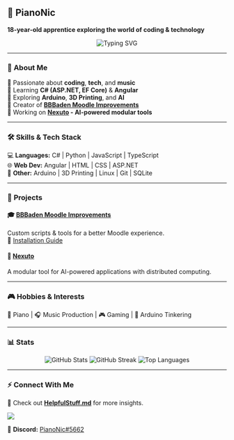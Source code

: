 ## 🎵 **PianoNic**  
**18-year-old apprentice exploring the world of coding & technology**  

<div align="center">
  <img src="https://readme-typing-svg.herokuapp.com?font=Teko&weight=900&size=35&pause=1000&color=FFFFFF&center=true&vCenter=true&width=435&lines=Hi+There!%F0%9F%91%8B;I'm+PianoNic!" alt="Typing SVG" />
</div>

---

### 🚀 **About Me**  
🔹 Passionate about **coding**, **tech**, and **music**  
🔹 Learning **C# (ASP.NET, EF Core)** & **Angular**  
🔹 Exploring **Arduino**, **3D Printing**, and **AI**  
🔹 Creator of **[BBBaden Moodle Improvements](https://github.com/BBBaden-Moodle-userscripts)**  
🔹 Working on **[Nexuto](https://github.com/Nexuto) - AI-powered modular tools**  

---

### 🛠 **Skills & Tech Stack**  
💻 **Languages:** C# | Python | JavaScript | TypeScript  
🌐 **Web Dev:** Angular | HTML | CSS | ASP.NET  
📡 **Other:** Arduino | 3D Printing | Linux | Git | SQLite  

---

### 📌 **Projects**  

#### 🎓 **[BBBaden Moodle Improvements](https://github.com/BBBaden-Moodle-userscripts)**  
Custom scripts & tools for a better Moodle experience.  
🔗 [Installation Guide](https://github.com/BBBaden-Moodle-userscripts/userscript-installation-guide/blob/main/README.md)

#### 🤖 **[Nexuto](https://github.com/Nexuto)**  
A modular tool for AI-powered applications with distributed computing.

---

### 🎮 **Hobbies & Interests**  
🎹 Piano | 🎧 Music Production | 🎮 Gaming | 🔩 Arduino Tinkering  

---

### 📊 **Stats**  
<p align="center">
  <img src="https://github-readme-stats.vercel.app/api?username=pianonic&show_icons=true&theme=dark&hide_border=true" alt="GitHub Stats" />
  <img src="https://github-readme-streak-stats.herokuapp.com/?user=pianonic&theme=dark&hide_border=true" alt="GitHub Streak" />
  <img src="https://github-readme-stats.vercel.app/api/top-langs?username=pianonic&show_icons=true&layout=compact&theme=dark&hide_border=true" alt="Top Languages" />
</p>

---

### ⚡ **Connect With Me**  
📌 Check out **[HelpfulStuff.md](https://github.com/Pianonic/Pianonic/blob/main/HelpfulStuff.md)** for more insights.  

[![](https://komarev.com/ghpvc/?username=PianoNic&label=Profile%20views&color=yellowgreen&style=for-the-badge)](https://github.com/PianoNic)  

💬 **Discord:** [PianoNic#5662](https://discord.com/users/566263212077481984)  
